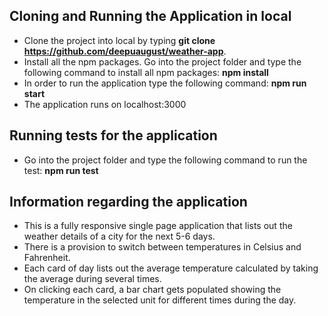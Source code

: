 ## Cloning and Running the Application in local

* Clone the project into local by typing **git clone https://github.com/deepuaugust/weather-app**.
* Install all the npm packages. Go into the project folder and type the following command to install all npm packages: **npm install**
* In order to run the application type the following command: **npm run start**
* The application runs on localhost:3000

## Running tests for the application

* Go into the project folder and type the following command to run the test: **npm run test**

## Information regarding the application

* This is a fully responsive single page application that lists out the weather details of a city for the next 5-6 days.
* There is a provision to switch between temperatures in Celsius and Fahrenheit.
* Each card of day lists out the average temperature calculated by taking the average during several times.
* On clicking each card, a bar chart gets populated showing the temperature in the selected unit for different times during the day.